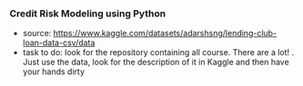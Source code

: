 ### Credit Risk Modeling using Python
- source: https://www.kaggle.com/datasets/adarshsng/lending-club-loan-data-csv/data
- task to do: look for the repository containing all course. There are a lot!
. Just use the data, look for the description of it in Kaggle and then have your hands dirty



